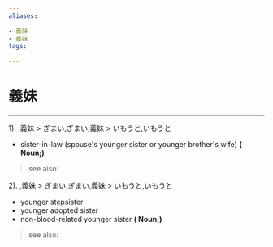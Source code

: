 ```yaml
---
aliases:
    
- 義妹
- 義妹
tags:
    
---
```


# 義妹
---
1).
,義妹 > ぎまい,ぎまい,義妹 > いもうと,いもうと

- sister-in-law (spouse's younger sister or younger brother's wife)
**( Noun;)**
> see also: 
            
2).
,義妹 > ぎまい,ぎまい,義妹 > いもうと,いもうと

- younger stepsister
- younger adopted sister
- non-blood-related younger sister
**( Noun;)**
> see also: 
            